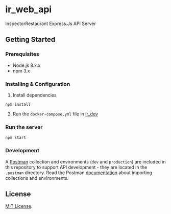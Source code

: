# ir_web_api
InspectorRestaurant Express.Js API Server

## Getting Started
### Prerequisites
- Node.js 8.x.x
- npm 3.x

### Installing & Configuration
1) Install dependencies
```
npm install
```

2) Run the `docker-compose.yml` file in [ir_dev](https://github.com/InspectorRestaurant/ir_dev)

### Run the server
```
npm start
```

### Development
A [Postman](https://www.getpostman.com/) collection and environments (`dev` and `production`) are included in this repository to support API development - they are located in the `.postman` directory. Read the Postman [documentation](https://www.getpostman.com/docs/postman/collections/data_formats) about importing collections and environments.

## License
[MIT License](http://opensource.org/licenses/MIT).
